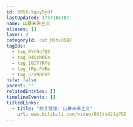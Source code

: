 ```yaml
---
id: 0858-5quy5ydf
lastUpdated: 1757166787
name: 山寨未来主义
aliases: []
layer: 4
categoryId: cat_MXtv05QF
tagIds:
  - tag_RYrNofQS
  - tag_845zMOEe
  - tag_I0IT7RYe
  - tag_fRp-FvBe
  - tag_5rvNRFVP
nsfw: false
parent: ""
relatedEntries: []
timelineEvents: []
titledLinks:
  - title: "相关链接: 山寨未来主义"
    url: www.bilibili.com/video/BV1ts421g7EE
---
```


